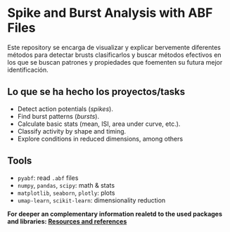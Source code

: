 # Spike and Burst Analysis with ABF Files

Este repository se encarga de visualizar y explicar bervemente diferentes métodos para detectar brusts clasificarlos y buscar métodos efectivos en los que se buscan patrones y propiedades que foementen su futura mejor identificación.


## Lo que se ha hecho los proyectos/tasks
- Detect action potentials (*spikes*).  
- Find burst patterns (*bursts*).  
- Calculate basic stats (mean, ISI, area under curve, etc.).  
- Classify activity by shape and timing.  
- Explore conditions in reduced dimensions, among others

## Tools
- `pyabf`: read `.abf` files  
- `numpy`, `pandas`, `scipy`: math & stats  
- `matplotlib`, `seaborn`, `plotly`: plots  
- `umap-learn`, `scikit-learn`: dimensionality reduction  

**For deeper an complementary information realetd to the used packages and libraries: 
  [Resources and references](./task/2_Libraries_used.md)**
